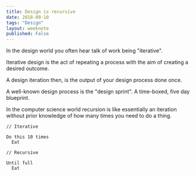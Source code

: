 ```yaml
---
title: Design is recursive
date: 2018-09-10
tags: "Design"
layout: weeknote
published: False
---
```


In the design world you often hear talk of work being "iterative".

Iterative design is the act of repeating a process with the aim of creating a desired outcome.

A design iteration then, is the output of your design process done once.

A well-known design process is the "design sprint". A time-boxed, five day blueprint.

In the computer science world recursion is like essentially an iteration without prior knowledge of how many times you need to do a thing.

```
// Iterative

Do this 10 times
  Eat

// Recursive

Until full
  Eat

```
